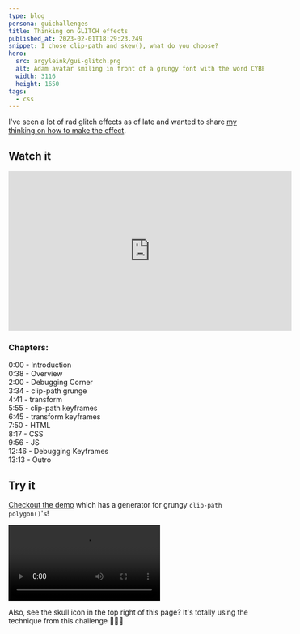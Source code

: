 ```yaml
---
type: blog
persona: guichallenges
title: Thinking on GLITCH effects
published_at: 2023-02-01T18:29:23.249
snippet: I chose clip-path and skew(), what do you choose?
hero:
  src: argyleink/gui-glitch.png
  alt: Adam avatar smiling in front of a grungy font with the word CYBERPINK.
  width: 3116
  height: 1650
tags: 
  - css
---
```


I've seen a lot of rad glitch effects as of late and wanted to share [my thinking on how to make the effect](https://www.youtube.com/watch?v=MR7dClW6iBg&list=PLNYkxOF6rcIAaV1wwI9540OC_3XoIzMjQ).

## Watch it

<iframe width="560" height="315" src="https://www.youtube.com/embed/MR7dClW6iBg" title="YouTube video player" frameborder="0" allow="accelerometer; autoplay; clipboard-write; encrypted-media; gyroscope; picture-in-picture; web-share" allowfullscreen></iframe>

### Chapters:
0:00 - Introduction  
0:38 - Overview  
2:00 - Debugging Corner  
3:34 - clip-path grunge  
4:41 - transform  
5:55 - clip-path keyframes  
6:45 - transform keyframes  
7:50 - HTML  
8:17 - CSS  
9:56 - JS  
12:46 - Debugging Keyframes  
13:13 - Outro  

## Try it

[Checkout the demo](https://gui-challenges.web.app/glitch/dist/) which has a generator for grungy `clip-path` `polygon()`'s!

![](f_auto,q_auto/argyleink/gui-glitch-preview.mp4 "Preview of the demo site $$width:1920,height:1082")

Also, see the skull icon in the top right of this page? It's totally using the technique from this challenge 🤘🏻💀
